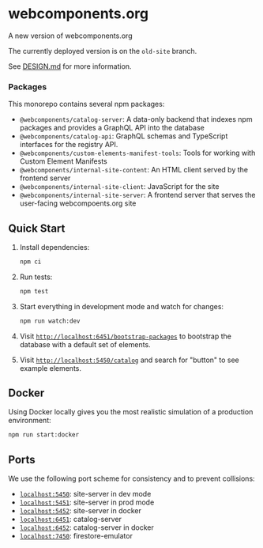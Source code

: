 # webcomponents.org

A new version of webcomponents.org

The currently deployed version is on the `old-site` branch.

See [DESIGN.md](./DESIGN.md) for more information.

### Packages

This monorepo contains several npm packages:

- `@webcomponents/catalog-server`: A data-only backend that indexes npm packages and provides a GraphQL API into the database
- `@webcomponents/catalog-api`: GraphQL schemas and TypeScript interfaces for the registry API.
- `@webcomponents/custom-elements-manifest-tools`: Tools for working with Custom Element Manifests
- `@webcomponents/internal-site-content`: An HTML client served by the frontend server
- `@webcomponents/internal-site-client`: JavaScript for the site
- `@webcomponents/internal-site-server`: A frontend server that serves the user-facing webcompoents.org site

## Quick Start

1. Install dependencies:

   ```bash
   npm ci
   ```

2. Run tests:

   ```bash
   npm test
   ```

3. Start everything in development mode and watch for changes:

   ```bash
   npm run watch:dev
   ```

4. Visit [`http://localhost:6451/bootstrap-packages`](http://localhost:6451/bootstrap-packages) to bootstrap the database with a default set of elements.

5. Visit [`http://localhost:5450/catalog`](http://localhost:5450/catalog) and search for "button" to see example elements.

## Docker

Using Docker locally gives you the most realistic simulation of a production
environment:

```sh
npm run start:docker
```

## Ports

We use the following port scheme for consistency and to prevent collisions:

- [`localhost:5450`](http://localhost:5450): site-server in dev mode
- [`localhost:5451`](http://localhost:5451): site-server in prod mode
- [`localhost:5452`](http://localhost:5452): site-server in docker
- [`localhost:6451`](http://localhost:6451): catalog-server
- [`localhost:6452`](http://localhost:6452): catalog-server in docker
- [`localhost:7450`](http://localhost:7450): firestore-emulator

